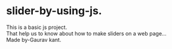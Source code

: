 # slider-by-using-js.
 This is a basic js project.<br> That help us to know about how to make sliders  on a web page...<br>
 Made by-Gaurav kant.
